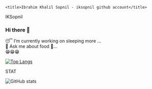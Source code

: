 <html>
  <head>
 
    <title>Ibrahim Khalil Sopnil - iksopnil github account</title>
   <meta name="description" content="Welcome to my GitHub account! Here you will find my latest projects and contributions to the world of computer science.">
  <meta name="keywords" content="iksopnil, ibrahim khalil sopnil, github account, computer science">

   
  </head>
<body>
IKSopnil

### Hi there 👋 <br>
😴 I’m currently working on sleeping more ...<br>
💬 Ask me about food 🥫... <br>
😁😁😁<br>

  
<!--  ![](https://komarev.com/ghpvc/?username=IKSopnil&color=dc143c) -->

 [![Top Langs](https://github-readme-stats.vercel.app/api/top-langs/?username=IKSopnil&layout=compact)](https://github.com/anuraghazra/github-readme-stats)

STAT 


  ![ GitHub stats](https://github-readme-stats.vercel.app/api?username=IKSopnil&show_icons=true&theme=radical)

<!--
**IKSopnil/IKSopnil** is a ✨ _special_ ✨ repository because its `README.md` (this file) appears on your GitHub profile.

Here are some ideas to get you started:

- 🔭 I’m currently working on ...
- 🌱 I’m currently learning ...
- 👯 I’m looking to collaborate on ...
- 🤔 I’m looking for help with ...
- 💬 Ask me about ...
- 📫 How to reach me: ...
- 😄 Pronouns: ...
- ⚡ Fun fact: ...
-->
</body>
</html>
